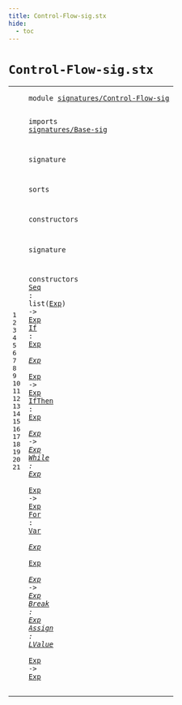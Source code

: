 ```yaml
---
title: Control-Flow-sig.stx
hide:
  - toc
---
```


# `Control-Flow-sig.stx`



[pdmosses/metaborg-tiger/org.metaborg.lang.tiger.statix/src-gen/statix/signatures/Control-Flow-sig.stx]: https://github.com/pdmosses/metaborg-tiger/blob/master/org.metaborg.lang.tiger.statix/src-gen/statix/signatures/Control-Flow-sig.stx "The source file on GitHub"

<div class="stx"><table class="highlighttable"><tbody><tr><td class="linenos"><div class="linenodiv"><pre><span></span>1
2
3
4
5
6
7
8
9
10
11
12
13
14
15
16
17
18
19
20
21
</pre></div></td>
<td class="code"><pre><code><span class="keyword">module</span> <a href="../Tiger-sig.stx/#signatures/Control-Flow-sig_320_347" id="signatures/Control-Flow-sig_7_34" title="Referenced at ../Tiger-sig.stx line 15"><span class="token sort_Id">signatures/Control-Flow-sig</span></a>

<span class="keyword">imports</span>
  <a href="../Base-sig.stx/#signatures/Base-sig_7_26" id="signatures/Base-sig_46_65" title="Defined at ../Base-sig.stx line 1"><span class="token sort_Id">signatures/Base-sig</span></a>

<span class="keyword">signature</span>

  <span class="keyword">sorts</span>

  <span class="keyword">constructors</span>

<span class="keyword">signature</span>

  <span class="keyword">constructors</span>
    <span class="cons_OpDecl"><a href="../../../../trans/static-semantics.stx/#Seq_7696_7699" id="Seq_133_136" title="Referenced at ../../../../trans/static-semantics.stx line 331"><span class="token sort_Id">Seq</span></a> <span class="operator">:</span> <span class="keyword">list</span><span class="operator">(</span><span class="cons_SimpleSort"><a href="../Base-sig.stx/#Exp_68_71" id="Exp_144_147" title="Defined at ../Base-sig.stx line 9"><span class="token sort_Id">Exp</span></a></span><span class="operator">)</span> <span class="operator">-&gt;</span> <span class="cons_SimpleSort"><a href="../Base-sig.stx/#Exp_68_71" id="Exp_152_155" title="Defined at ../Base-sig.stx line 9"><span class="token sort_Id">Exp</span></a></span></span>
    <span class="cons_OpDecl"><a href="../../../../trans/static-semantics.stx/#If_7741_7743" id="If_160_162" title="Referenced at ../../../../trans/static-semantics.stx line 333"><span class="token sort_Id">If</span></a> <span class="operator">:</span> <span class="cons_SimpleSort"><a href="../Base-sig.stx/#Exp_68_71" id="Exp_165_168" title="Defined at ../Base-sig.stx line 9"><span class="token sort_Id">Exp</span></a></span> <span class="operator">*</span> <span class="cons_SimpleSort"><a href="../Base-sig.stx/#Exp_68_71" id="Exp_171_174" title="Defined at ../Base-sig.stx line 9"><span class="token sort_Id">Exp</span></a></span> <span class="operator">*</span> <span class="cons_SimpleSort"><a href="../Base-sig.stx/#Exp_68_71" id="Exp_177_180" title="Defined at ../Base-sig.stx line 9"><span class="token sort_Id">Exp</span></a></span> <span class="operator">-&gt;</span> <span class="cons_SimpleSort"><a href="../Base-sig.stx/#Exp_68_71" id="Exp_184_187" title="Defined at ../Base-sig.stx line 9"><span class="token sort_Id">Exp</span></a></span></span>
    <span class="cons_OpDecl"><a href="../../../../trans/static-semantics.stx/#IfThen_7893_7899" id="IfThen_192_198" title="Referenced at ../../../../trans/static-semantics.stx line 339"><span class="token sort_Id">IfThen</span></a> <span class="operator">:</span> <span class="cons_SimpleSort"><a href="../Base-sig.stx/#Exp_68_71" id="Exp_201_204" title="Defined at ../Base-sig.stx line 9"><span class="token sort_Id">Exp</span></a></span> <span class="operator">*</span> <span class="cons_SimpleSort"><a href="../Base-sig.stx/#Exp_68_71" id="Exp_207_210" title="Defined at ../Base-sig.stx line 9"><span class="token sort_Id">Exp</span></a></span> <span class="operator">-&gt;</span> <span class="cons_SimpleSort"><a href="../Base-sig.stx/#Exp_68_71" id="Exp_214_217" title="Defined at ../Base-sig.stx line 9"><span class="token sort_Id">Exp</span></a></span></span>
    <span class="cons_OpDecl"><a href="../../../../trans/static-semantics.stx/#While_8000_8005" id="While_222_227" title="Referenced at ../../../../trans/static-semantics.stx line 343"><span class="token sort_Id">While</span></a> <span class="operator">:</span> <span class="cons_SimpleSort"><a href="../Base-sig.stx/#Exp_68_71" id="Exp_230_233" title="Defined at ../Base-sig.stx line 9"><span class="token sort_Id">Exp</span></a></span> <span class="operator">*</span> <span class="cons_SimpleSort"><a href="../Base-sig.stx/#Exp_68_71" id="Exp_236_239" title="Defined at ../Base-sig.stx line 9"><span class="token sort_Id">Exp</span></a></span> <span class="operator">-&gt;</span> <span class="cons_SimpleSort"><a href="../Base-sig.stx/#Exp_68_71" id="Exp_243_246" title="Defined at ../Base-sig.stx line 9"><span class="token sort_Id">Exp</span></a></span></span>
    <span class="cons_OpDecl"><a href="../../../../trans/static-semantics.stx/#For_8179_8182" id="For_251_254" title="Referenced at ../../../../trans/static-semantics.stx line 349"><span class="token sort_Id">For</span></a> <span class="operator">:</span> <span class="cons_SimpleSort"><a href="../Base-sig.stx/#Var_96_99" id="Var_257_260" title="Defined at ../Base-sig.stx line 12"><span class="token sort_Id">Var</span></a></span> <span class="operator">*</span> <span class="cons_SimpleSort"><a href="../Base-sig.stx/#Exp_68_71" id="Exp_263_266" title="Defined at ../Base-sig.stx line 9"><span class="token sort_Id">Exp</span></a></span> <span class="operator">*</span> <span class="cons_SimpleSort"><a href="../Base-sig.stx/#Exp_68_71" id="Exp_269_272" title="Defined at ../Base-sig.stx line 9"><span class="token sort_Id">Exp</span></a></span> <span class="operator">*</span> <span class="cons_SimpleSort"><a href="../Base-sig.stx/#Exp_68_71" id="Exp_275_278" title="Defined at ../Base-sig.stx line 9"><span class="token sort_Id">Exp</span></a></span> <span class="operator">-&gt;</span> <span class="cons_SimpleSort"><a href="../Base-sig.stx/#Exp_68_71" id="Exp_282_285" title="Defined at ../Base-sig.stx line 9"><span class="token sort_Id">Exp</span></a></span></span>
    <span class="cons_OpDecl"><a href="../../../../trans/static-semantics.stx/#Break_8426_8431" id="Break_290_295" title="Referenced at ../../../../trans/static-semantics.stx line 358"><span class="token sort_Id">Break</span></a> <span class="operator">:</span> <span class="cons_SimpleSort"><a href="../Base-sig.stx/#Exp_68_71" id="Exp_298_301" title="Defined at ../Base-sig.stx line 9"><span class="token sort_Id">Exp</span></a></span></span>
    <span class="cons_OpDecl"><a href="../../../../trans/static-semantics.stx/#Assign_7172_7178" id="Assign_306_312" title="Referenced at ../../../../trans/static-semantics.stx line 306"><span class="token sort_Id">Assign</span></a> <span class="operator">:</span> <span class="cons_SimpleSort"><a href="../Base-sig.stx/#LValue_76_82" id="LValue_315_321" title="Defined at ../Base-sig.stx line 10"><span class="token sort_Id">LValue</span></a></span> <span class="operator">*</span> <span class="cons_SimpleSort"><a href="../Base-sig.stx/#Exp_68_71" id="Exp_324_327" title="Defined at ../Base-sig.stx line 9"><span class="token sort_Id">Exp</span></a></span> <span class="operator">-&gt;</span> <span class="cons_SimpleSort"><a href="../Base-sig.stx/#Exp_68_71" id="Exp_331_334" title="Defined at ../Base-sig.stx line 9"><span class="token sort_Id">Exp</span></a></span></span>
</code></pre></td></tr></tbody></table></div>